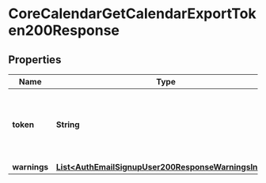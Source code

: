 

# CoreCalendarGetCalendarExportToken200Response


## Properties

| Name | Type | Description | Notes |
|------------ | ------------- | ------------- | -------------|
|**token** | **String** | The calendar permanent access token for calendar export. |  |
|**warnings** | [**List&lt;AuthEmailSignupUser200ResponseWarningsInner&gt;**](AuthEmailSignupUser200ResponseWarningsInner.md) |  |  [optional] |



